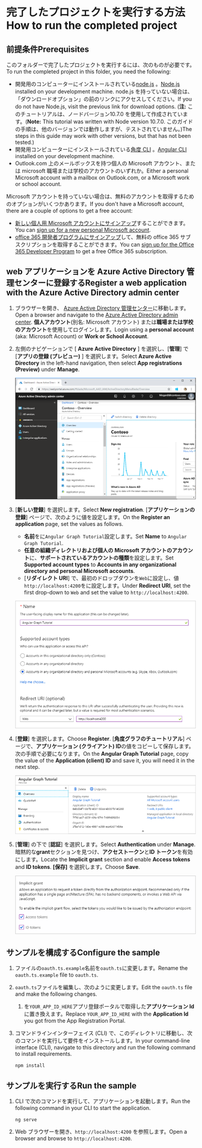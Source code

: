 # <a name="how-to-run-the-completed-project"></a><span data-ttu-id="61859-101">完了したプロジェクトを実行する方法</span><span class="sxs-lookup"><span data-stu-id="61859-101">How to run the completed project</span></span>

## <a name="prerequisites"></a><span data-ttu-id="61859-102">前提条件</span><span class="sxs-lookup"><span data-stu-id="61859-102">Prerequisites</span></span>

<span data-ttu-id="61859-103">このフォルダーで完了したプロジェクトを実行するには、次のものが必要です。</span><span class="sxs-lookup"><span data-stu-id="61859-103">To run the completed project in this folder, you need the following:</span></span>

- <span data-ttu-id="61859-104">開発用のコンピューターにインストールされている[node.js](https://nodejs.org) 。</span><span class="sxs-lookup"><span data-stu-id="61859-104">[Node.js](https://nodejs.org) installed on your development machine.</span></span> <span data-ttu-id="61859-105">node.js を持っていない場合は、「ダウンロードオプション」の前のリンクにアクセスしてください。</span><span class="sxs-lookup"><span data-stu-id="61859-105">If you do not have Node.js, visit the previous link for download options.</span></span> <span data-ttu-id="61859-106">(**注:** このチュートリアルは、ノードバージョン10.7.0 を使用して作成されています。</span><span class="sxs-lookup"><span data-stu-id="61859-106">(**Note:** This tutorial was written with Node version 10.7.0.</span></span> <span data-ttu-id="61859-107">このガイドの手順は、他のバージョンでは動作しますが、テストされていません。)</span><span class="sxs-lookup"><span data-stu-id="61859-107">The steps in this guide may work with other versions, but that has not been tested.)</span></span>
- <span data-ttu-id="61859-108">開発用コンピューターにインストールされている[角度 CLI](https://cli.angular.io/) 。</span><span class="sxs-lookup"><span data-stu-id="61859-108">[Angular CLI](https://cli.angular.io/) installed on your development machine.</span></span>
- <span data-ttu-id="61859-109">Outlook.com 上のメールボックスを持つ個人の Microsoft アカウント、または microsoft 職場または学校のアカウントのいずれか。</span><span class="sxs-lookup"><span data-stu-id="61859-109">Either a personal Microsoft account with a mailbox on Outlook.com, or a Microsoft work or school account.</span></span>

<span data-ttu-id="61859-110">Microsoft アカウントを持っていない場合は、無料のアカウントを取得するためのオプションがいくつかあります。</span><span class="sxs-lookup"><span data-stu-id="61859-110">If you don't have a Microsoft account, there are a couple of options to get a free account:</span></span>

- <span data-ttu-id="61859-111">[新しい個人用 Microsoft アカウントにサインアップ](https://signup.live.com/signup?wa=wsignin1.0&rpsnv=12&ct=1454618383&rver=6.4.6456.0&wp=MBI_SSL_SHARED&wreply=https://mail.live.com/default.aspx&id=64855&cbcxt=mai&bk=1454618383&uiflavor=web&uaid=b213a65b4fdc484382b6622b3ecaa547&mkt=E-US&lc=1033&lic=1)することができます。</span><span class="sxs-lookup"><span data-stu-id="61859-111">You can [sign up for a new personal Microsoft account](https://signup.live.com/signup?wa=wsignin1.0&rpsnv=12&ct=1454618383&rver=6.4.6456.0&wp=MBI_SSL_SHARED&wreply=https://mail.live.com/default.aspx&id=64855&cbcxt=mai&bk=1454618383&uiflavor=web&uaid=b213a65b4fdc484382b6622b3ecaa547&mkt=E-US&lc=1033&lic=1).</span></span>
- <span data-ttu-id="61859-112">[office 365 開発者プログラムにサインアップ](https://developer.microsoft.com/office/dev-program)して、無料の office 365 サブスクリプションを取得することができます。</span><span class="sxs-lookup"><span data-stu-id="61859-112">You can [sign up for the Office 365 Developer Program](https://developer.microsoft.com/office/dev-program) to get a free Office 365 subscription.</span></span>

## <a name="register-a-web-application-with-the-azure-active-directory-admin-center"></a><span data-ttu-id="61859-113">web アプリケーションを Azure Active Directory 管理センターに登録する</span><span class="sxs-lookup"><span data-stu-id="61859-113">Register a web application with the Azure Active Directory admin center</span></span>

1. <span data-ttu-id="61859-114">ブラウザーを開き、 [Azure Active Directory 管理センター](https://aad.portal.azure.com)に移動します。</span><span class="sxs-lookup"><span data-stu-id="61859-114">Open a browser and navigate to the [Azure Active Directory admin center](https://aad.portal.azure.com).</span></span> <span data-ttu-id="61859-115">**個人アカウント**(別名: Microsoft アカウント) または**職場または学校のアカウント**を使用してログインします。</span><span class="sxs-lookup"><span data-stu-id="61859-115">Login using a **personal account** (aka: Microsoft Account) or **Work or School Account**.</span></span>

1. <span data-ttu-id="61859-116">左側のナビゲーションで [ **Azure Active Directory** ] を選択し、[**管理**] で [**アプリの登録 (プレビュー)** ] を選択します。</span><span class="sxs-lookup"><span data-stu-id="61859-116">Select **Azure Active Directory** in the left-hand navigation, then select **App registrations (Preview)** under **Manage**.</span></span>

    ![<span data-ttu-id="61859-117">アプリの登録のスクリーンショット</span><span class="sxs-lookup"><span data-stu-id="61859-117">A screenshot of the App registrations</span></span> ](/tutorial/images/aad-portal-app-registrations.png)

1. <span data-ttu-id="61859-118">[**新しい登録**] を選択します。</span><span class="sxs-lookup"><span data-stu-id="61859-118">Select **New registration**.</span></span> <span data-ttu-id="61859-119">[**アプリケーションの登録**] ページで、次のように値を設定します。</span><span class="sxs-lookup"><span data-stu-id="61859-119">On the **Register an application** page, set the values as follows.</span></span>

    - <span data-ttu-id="61859-120">**名前**をに`Angular Graph Tutorial`設定します。</span><span class="sxs-lookup"><span data-stu-id="61859-120">Set **Name** to `Angular Graph Tutorial`.</span></span>
    - <span data-ttu-id="61859-121">**任意の組織ディレクトリおよび個人の Microsoft アカウントのアカウント**に、**サポートされているアカウントの種類**を設定します。</span><span class="sxs-lookup"><span data-stu-id="61859-121">Set **Supported account types** to **Accounts in any organizational directory and personal Microsoft accounts**.</span></span>
    - <span data-ttu-id="61859-122">[**リダイレクト URI**] で、最初のドロップダウンを`Web`に設定し、値`http://localhost:4200`をに設定します。</span><span class="sxs-lookup"><span data-stu-id="61859-122">Under **Redirect URI**, set the first drop-down to `Web` and set the value to `http://localhost:4200`.</span></span>

    ![[アプリケーションの登録] ページのスクリーンショット](/tutorial/images/aad-register-an-app.png)

1. <span data-ttu-id="61859-124">[**登録**] を選択します。</span><span class="sxs-lookup"><span data-stu-id="61859-124">Choose **Register**.</span></span> <span data-ttu-id="61859-125">[**角度グラフのチュートリアル**] ページで、**アプリケーション (クライアント) ID**の値をコピーして保存します。次の手順で必要になります。</span><span class="sxs-lookup"><span data-stu-id="61859-125">On the **Angular Graph Tutorial** page, copy the value of the **Application (client) ID** and save it, you will need it in the next step.</span></span>

    ![新しいアプリの登録のアプリケーション ID のスクリーンショット](/tutorial/images/aad-application-id.png)

1. <span data-ttu-id="61859-127">[**管理**] の下で [**認証**] を選択します。</span><span class="sxs-lookup"><span data-stu-id="61859-127">Select **Authentication** under **Manage**.</span></span> <span data-ttu-id="61859-128">暗黙的な**grant**セクションを見つけ、**アクセストークン**と**ID トークン**を有効にします。</span><span class="sxs-lookup"><span data-stu-id="61859-128">Locate the **Implicit grant** section and enable **Access tokens** and **ID tokens**.</span></span> <span data-ttu-id="61859-129">**[保存]** を選択します。</span><span class="sxs-lookup"><span data-stu-id="61859-129">Choose **Save**.</span></span>

    ![暗黙的な grant セクションのスクリーンショット](/tutorial/images/aad-implicit-grant.png)

## <a name="configure-the-sample"></a><span data-ttu-id="61859-131">サンプルを構成する</span><span class="sxs-lookup"><span data-stu-id="61859-131">Configure the sample</span></span>

1. <span data-ttu-id="61859-132">ファイルの`oauth.ts.example`名前を`oauth.ts`に変更します。</span><span class="sxs-lookup"><span data-stu-id="61859-132">Rename the `oauth.ts.example` file to `oauth.ts`.</span></span>
1. <span data-ttu-id="61859-133">`oauth.ts`ファイルを編集し、次のように変更します。</span><span class="sxs-lookup"><span data-stu-id="61859-133">Edit the `oauth.ts` file and make the following changes.</span></span>
    1. <span data-ttu-id="61859-134">を`YOUR_APP_ID_HERE`アプリ登録ポータルで取得した**アプリケーション Id**に置き換えます。</span><span class="sxs-lookup"><span data-stu-id="61859-134">Replace `YOUR_APP_ID_HERE` with the **Application Id** you got from the App Registration Portal.</span></span>
1. <span data-ttu-id="61859-135">コマンドラインインターフェイス (CLI) で、このディレクトリに移動し、次のコマンドを実行して要件をインストールします。</span><span class="sxs-lookup"><span data-stu-id="61859-135">In your command-line interface (CLI), navigate to this directory and run the following command to install requirements.</span></span>

    ```Shell
    npm install
    ```

## <a name="run-the-sample"></a><span data-ttu-id="61859-136">サンプルを実行する</span><span class="sxs-lookup"><span data-stu-id="61859-136">Run the sample</span></span>

1. <span data-ttu-id="61859-137">CLI で次のコマンドを実行して、アプリケーションを起動します。</span><span class="sxs-lookup"><span data-stu-id="61859-137">Run the following command in your CLI to start the application.</span></span>

    ```Shell
    ng serve
    ```

1. <span data-ttu-id="61859-138">Web ブラウザーを開き、`http://localhost:4200` を参照します。</span><span class="sxs-lookup"><span data-stu-id="61859-138">Open a browser and browse to `http://localhost:4200`.</span></span>
